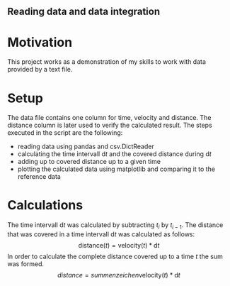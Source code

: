## Reading data and data integration
# Motivation
This project works as a demonstration of my skills to work with data provided by a text file.
# Setup
The data file contains one column for time, velocity and distance. The distance column is later used to verify the calculated result.
The steps executed in the script are the following:
- reading data using pandas and csv.DictReader
- calculating the time intervall d$t$ and the covered distance during d$t$
- adding up to covered distance up to a given time
- plotting the calculated data using matplotlib and comparing it to the reference data
# Calculations

The time intervall d$t$ was calculated by subtracting $t_i$  by $t_{i-1}$.
The distance that was covered in a time intervall d$t$ was calculated as follows:
$$
\text{distance}(t) = \text{velocity}(t) * \text{d}t
$$
In order to calculate the complete distance covered up to a time $t$ the sum was formed.
$$
distance = summenzeichen \text{velocity}(t) * \text{d}t
$$
